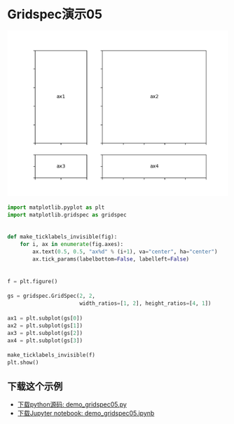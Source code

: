 # Gridspec演示05

![Gridspec演示05](/static/images/gallery/sphx_glr_demo_gridspec05_001.png)

```python
import matplotlib.pyplot as plt
import matplotlib.gridspec as gridspec


def make_ticklabels_invisible(fig):
    for i, ax in enumerate(fig.axes):
        ax.text(0.5, 0.5, "ax%d" % (i+1), va="center", ha="center")
        ax.tick_params(labelbottom=False, labelleft=False)


f = plt.figure()

gs = gridspec.GridSpec(2, 2,
                       width_ratios=[1, 2], height_ratios=[4, 1])

ax1 = plt.subplot(gs[0])
ax2 = plt.subplot(gs[1])
ax3 = plt.subplot(gs[2])
ax4 = plt.subplot(gs[3])

make_ticklabels_invisible(f)
plt.show()
```

## 下载这个示例
            
- [下载python源码: demo_gridspec05.py](https://matplotlib.org/_downloads/demo_gridspec05.py)
- [下载Jupyter notebook: demo_gridspec05.ipynb](https://matplotlib.org/_downloads/demo_gridspec05.ipynb)
